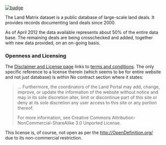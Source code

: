 <a href="https://datahub.io/core/land-matrix"><img src="https://badgen.net/badge/icon/View%20on%20datahub.io/orange?icon=https://datahub.io/datahub-cube-badge-icon.svg&label&scale=1.25)" alt="badge" /></a>

The Land Matrix dataset is a public database of large-scale land deals. It provides records documenting land deals since 2000.

As of April 2012 the data available represents about 50% of the entire data base. The remaining deals are being crosschecked and added, together with new data provided, on an on-going basis.

### Openness and Licensing

The [Disclaimer and License page](http://landportal.info/landmatrix/index.php#pages-disclaimer) links to [terms and conditions](http://landportal.info/page/terms-and-conditions-use). The only specific reference to a license therein (which seems to be for entire website and not just database) is within No contract section where it states:

> ... Furthermore, the coordinators of the Land Portal may add, change, improve, or update the information of the website without notice and may in its sole discretion alter, limit or discontinue part of this site or deny at its sole discretion any user access to this site or any portion thereof.
> 
> For more information, see Creative Commons Attribution-NonCommercial-ShareAlike 3.0 Unported License.

This license is, of course, not open as per the http://OpenDefinition.org/ due to its non-commercial restriction.
